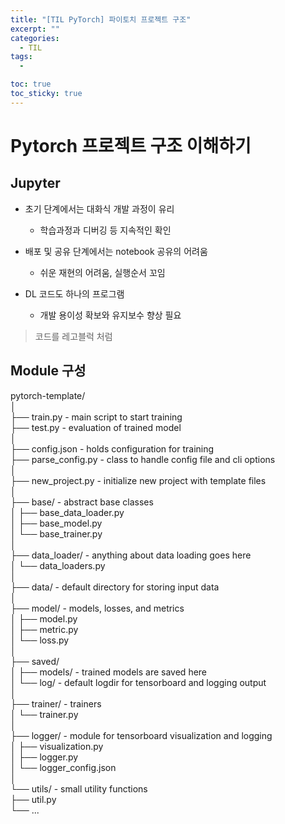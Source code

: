 ```yaml
---
title: "[TIL PyTorch] 파이토치 프로젝트 구조"
excerpt: ""
categories:
  - TIL
tags:
  - 

toc: true
toc_sticky: true
--- 
```


# Pytorch 프로젝트 구조 이해하기

## Jupyter

* 초기 단계에서는 대화식 개발 과정이 유리

    * 학습과정과 디버깅 등 지속적인 확인

* 배포 및 공유 단계에서는 notebook 공유의 어려움

    * 쉬운 재현의 어려움, 실행순서 꼬임

* DL 코드도 하나의 프로그램

    * 개발 용이성 확보와 유지보수 향상 필요


> 코드를 레고블럭 처럼

## Module 구성

pytorch-template/   
│   
├── train.py - main script to start training   
├── test.py - evaluation of trained model   
│   
├── config.json - holds configuration for training   
├── parse_config.py - class to handle config file and cli options   
│   
├── new_project.py - initialize new project with template files   
│   
├── base/ - abstract base classes   
│   ├── base_data_loader.py   
│   ├── base_model.py   
│   └── base_trainer.py   
│   
├── data_loader/ - anything about data loading goes here   
│   └── data_loaders.py   
│   
├── data/ - default directory for storing input data   
│   
├── model/ - models, losses, and metrics   
│   ├── model.py   
│   ├── metric.py   
│   └── loss.py   
│   
├── saved/   
│   ├── models/ - trained models are saved here      
│   └── log/ - default logdir for tensorboard and logging    output   
│   
├── trainer/ - trainers   
│   └── trainer.py   
│   
├── logger/ - module for tensorboard visualization and logging   
│   ├── visualization.py   
│   ├── logger.py   
│   └── logger_config.json   
│   
└── utils/ - small utility functions   
    ├── util.py   
    └── ...   


